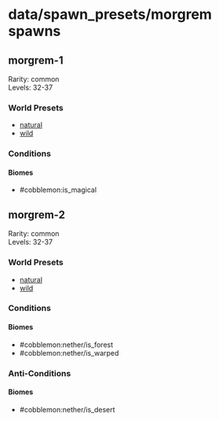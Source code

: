 # data/spawn_presets/morgrem spawns  
  
## morgrem-1  
Rarity: common  
Levels: 32-37  
  
### World Presets  
* [natural](/data/world_presets/natural.md)  
* [wild](/data/world_presets/wild.md)  
  
### Conditions  
  
#### Biomes  
  * #cobblemon:is_magical
  
  
## morgrem-2  
Rarity: common  
Levels: 32-37  
  
### World Presets  
* [natural](/data/world_presets/natural.md)  
* [wild](/data/world_presets/wild.md)  
  
### Conditions  
  
#### Biomes  
  * #cobblemon:nether/is_forest
  * #cobblemon:nether/is_warped
  
  
### Anti-Conditions  
  
#### Biomes  
  * #cobblemon:nether/is_desert
  
